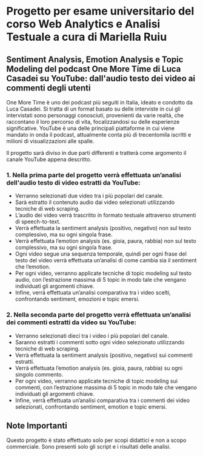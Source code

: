 ﻿# Progetto per esame universitario del corso Web Analytics e Analisi Testuale a cura di Mariella Ruiu

## Sentiment Analysis, Emotion Analysis e Topic Modeling del podcast One More Time di Luca Casadei su YouTube: dall'audio testo dei video ai commenti degli utenti

One More Time è uno dei podcast più seguiti in Italia, ideato e condotto da Luca Casadei. Si tratta di un format basato su delle interviste in cui gli intervistati sono personaggi conosciuti, provenienti da varie realtà, che raccontano il loro percorso di vita, focalizzandosi su delle esperienze significative. YouTube è una delle principali piattaforme in cui viene mandato in onda il podcast, attualmente conta più di trecentomila iscritti e milioni di visualizzazioni alle spalle.

Il progetto sarà diviso in due parti differenti e tratterà come argomento il canale YouTube appena descritto.

### 1. Nella prima parte del progetto verrà effettuata un’analisi dell'audio testo di video estratti da YouTube:
- Verranno selezionati due video tra i più popolari del canale.
- Sarà estratto il contenuto audio dai video selezionati utilizzando tecniche di web scraping.
- L’audio dei video verrà trascritto in formato testuale attraverso strumenti di speech-to-text.
- Verrà effettuata la sentiment analysis (positivo, negativo) non sul testo complessivo, ma su ogni singola frase.
- Verrà effettuata l’emotion analysis (es. gioia, paura, rabbia) non sul testo complessivo, ma su ogni singola frase.
- Ogni video segue una sequenza temporale, quindi per ogni frase del testo del video verrà effettuata un’analisi di come cambia sia il sentiment che l’emotion.
- Per ogni video, verranno applicate tecniche di topic modeling sul testo audio, con l’estrazione massima di 5 topic in modo tale che vengano individuati gli argomenti chiave.
- Infine, verrà effettuata un’analisi comparativa tra i video scelti, confrontando sentiment, emozioni e topic emersi.

### 2. Nella seconda parte del progetto verrà effettuata un’analisi dei commenti estratti da video su YouTube:
- Verranno selezionati dieci tra i video i più popolari del canale.
- Saranno estratti i commenti sotto ogni video selezionato utilizzando tecniche di web scraping.
- Verrà effettuata la sentiment analysis (positivo, negativo) sui commenti estratti.
- Verrà effettuata l’emotion analysis (es. gioia, paura, rabbia) su ogni singolo commento.
- Per ogni video, verranno applicate tecniche di topic modeling sui commenti, con l’estrazione massima di 5 topic in modo tale che vengano individuati gli argomenti chiave.
- Infine, verrà effettuata un’analisi comparativa tra i commenti dei video selezionati, confrontando sentiment, emotion e topic emersi.

## Note Importanti

Questo progetto è stato effettuato solo per scopi didattici e non a scopo commerciale. Sono presenti solo gli script e i risultati delle analisi.
